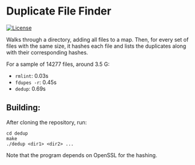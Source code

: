 # Duplicate File Finder

[![License](https://img.shields.io/badge/license-MIT-blue.svg)](https://https://github.com/Melkor-1/dedup/edit/main/LICENSE)

Walks through a directory, adding all files to a map. Then, for every set of files with the same size, it hashes each file and lists the duplicates along with their corresponding hashes.

For a sample of 14277 files, around 3.5 G:

* `rmlint`: 0.03s 
* `fdupes -r`: 0.45s
* `dedup`: 0.69s

## Building:

After cloning the repository, run:

```shell
cd dedup
make 
./dedup <dir1> <dir2> ...
```

Note that the program depends on OpenSSL for the hashing.
